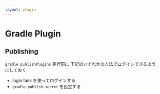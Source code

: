 ```yaml
---
layout: plugin
---
```


# Gradle Plugin

## Publishing

`gradle publishPlugins` 実行前に
下記のいずれかの方法でログインできるようにしておく

* login task を使ってログインする
* `gradle.publish.secret` を設定する
